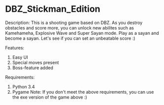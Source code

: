 # DBZ_Stickman_Edition

Description: This is a shooting game based on DBZ. As you destroy obstacles and score more,
you can unlock new abilites such as Kamehameha, Explosive Wave and Super Sayan mode. 
Play as a sayan and become a sayan. Let's see if you can set an unbeatable score :)

Features:
1) Easy UI
2) Special moves present
3) Boss-feature added

Requirements:
1) Python 3.4
2) Pygame
Note: If you don't meet the above requirements, you can use the exe version of the game above :)